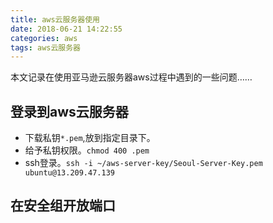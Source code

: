 ```yaml
---
title: aws云服务器使用
date: 2018-06-21 14:22:55
categories: aws
tags: aws云服务器
---
```


本文记录在使用亚马逊云服务器aws过程中遇到的一些问题……

## 登录到aws云服务器

- 下载私钥`*.pem`,放到指定目录下。
-  给予私钥权限。`chmod 400 .pem`
- ssh登录。`ssh -i ~/aws-server-key/Seoul-Server-Key.pem ubuntu@13.209.47.139`

## 在安全组开放端口

